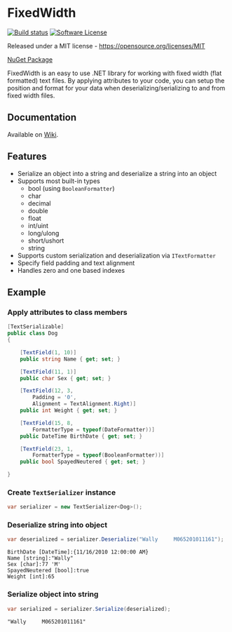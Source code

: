 # FixedWidth

[![Build status](https://ci.appveyor.com/api/projects/status/00s0wpj80kb30bnt?svg=true)](https://ci.appveyor.com/project/mscribellito/fixedwidth)
[![Software License](https://img.shields.io/badge/license-MIT-brightgreen.svg?style=flat-square)](LICENSE)

Released under a MIT license - https://opensource.org/licenses/MIT

[NuGet Package](https://www.nuget.org/packages/Mscribel.FixedWidth/)

FixedWidth is an easy to use .NET library for working with fixed width (flat formatted) text files. By applying attributes to your code, you can setup the position and format for your data when deserializing/serializing to and from fixed width files.

## Documentation
Available on [Wiki](https://github.com/mscribellito/FixedWidth/wiki).

## Features
* Serialize an object into a string and deserialize a string into an object
* Supports most built-in types
	* bool (using `BooleanFormatter`)
	* char
	* decimal
	* double
	* float
	* int/uint
	* long/ulong
	* short/ushort
	* string
* Supports custom serialization and deserialization via `ITextFormatter`
* Specify field padding and text alignment
* Handles zero and one based indexes

## Example

### Apply attributes to class members

```csharp
[TextSerializable]
public class Dog
{

    [TextField(1, 10)]
    public string Name { get; set; }

    [TextField(11, 1)]
    public char Sex { get; set; }

    [TextField(12, 3,
        Padding = '0',
        Alignment = TextAlignment.Right)]
    public int Weight { get; set; }

    [TextField(15, 8,
        FormatterType = typeof(DateFormatter))]
    public DateTime BirthDate { get; set; }

    [TextField(23, 1,
        FormatterType = typeof(BooleanFormatter))]
    public bool SpayedNeutered { get; set; }

}
```

### Create `TextSerializer` instance

```csharp
var serializer = new TextSerializer<Dog>();
```

### Deserialize string into object

```csharp
var deserialized = serializer.Deserialize("Wally     M065201011161");
```

```
BirthDate [DateTime]:{11/16/2010 12:00:00 AM}
Name [string]:"Wally"
Sex [char]:77 'M'
SpayedNeutered [bool]:true
Weight [int]:65
```

### Serialize object into string

```csharp
var serialized = serializer.Serialize(deserialized);
```

```
"Wally     M065201011161"
```
